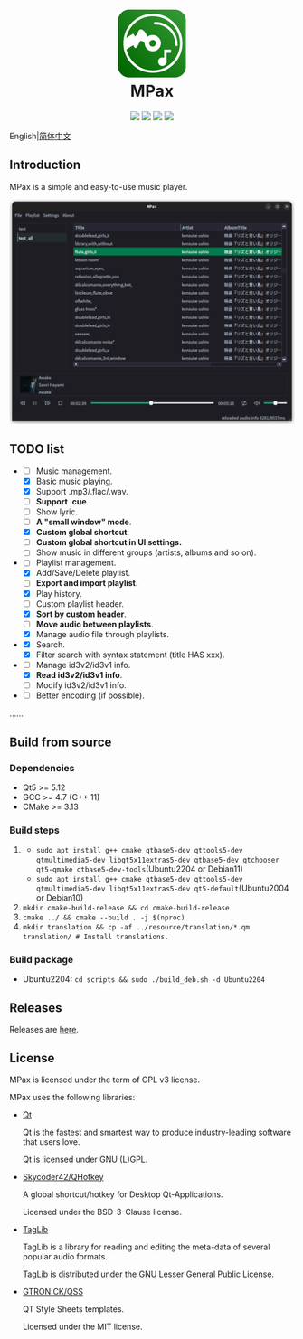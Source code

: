 <div align="center">
    <p>
    <h1>
        <img src="./docs/images/MPax@4x.png"/>
        <br/>
        MPax
    </h1>
    </p>
    <p>
        <a href="https://github.com/realth000/MPax/actions">
            <img src="https://img.shields.io/github/workflow/status/realth000/MPax/CMake?label=Linux"/></a>
        <a href="https://github.com/realth000/MPax/releases">
            <img src="https://img.shields.io/github/release/realth000/MPax"/></a>
        <img src="https://img.shields.io/badge/Qt-5.12+-blue"/>
        <a href="https://github.com/realth000/MPax/blob/master/LICENSE">
            <img src="https://img.shields.io/github/license/realth000/MPax"/></a>
    </p>
</div>


English|[简体中文](./docs/README_zh_CN.md)

## Introduction

MPax is a simple and easy-to-use music player.

![UI](./docs/images/ui_02.png)

## TODO list

* * [ ] Music management.
  * [x] Basic music playing.
  * [x] Support .mp3/.flac/.wav.
  * [ ] **Support .cue**.
  * [ ] Show lyric.
  * [ ] **A "small window" mode**.
  * [x] **Custom global shortcut**.
  * [ ] **Custom global shortcut in UI settings.**
  * [ ] Show music in different groups (artists, albums and so on).
* - [ ] Playlist management.
  - [x] Add/Save/Delete playlist.
  - [ ] **Export and import playlist.**
  - [x] Play history.
  - [ ] Custom playlist header.
  - [x] **Sort by custom header**.
  - [ ] **Move audio between playlists**.
  - [x] Manage audio file through playlists.
* - [x] Search.
  - [x] Filter search with syntax statement (title HAS xxx).
* - [ ] Manage id3v2/id3v1 info.
  - [x] **Read id3v2/id3v1 info**.
  - [ ] Modify id3v2/id3v1 info.
* - [ ] Better encoding (if possible).

......

## Build from source

### Dependencies

* Qt5 >= 5.12
* GCC >= 4.7 (C++ 11)
* CMake >= 3.13

### Build steps

1. * ``sudo apt install g++ cmake qtbase5-dev qttools5-dev qtmultimedia5-dev libqt5x11extras5-dev qtbase5-dev qtchooser qt5-qmake qtbase5-dev-tools``(Ubuntu2204 or Debian11)
   * ``sudo apt install g++ cmake qtbase5-dev qttools5-dev qtmultimedia5-dev libqt5x11extras5-dev qt5-default``(Ubuntu2004 or Debian10)
3. ``mkdir cmake-build-release && cd cmake-build-release``
4. ``cmake ../ && cmake --build . -j $(nproc)``
5. ``mkdir translation && cp -af ../resource/translation/*.qm translation/ # Install translations.``

### Build package
* Ubuntu2204: ``cd scripts && sudo ./build_deb.sh -d Ubuntu2204``

## Releases

Releases are [here](https://github.com/realth000/MPax/releases).

## License

MPax is licensed under the term of GPL v3 license.

MPax uses the following libraries:

* [Qt](https://www.qt.io)

  Qt is the fastest and smartest way to produce industry-leading software that users love.

  Qt is licensed under GNU (L)GPL.

* [Skycoder42/QHotkey](https://github.com/Skycoder42/QHotkey)

  A global shortcut/hotkey for Desktop Qt-Applications.

  Licensed under the BSD-3-Clause license.

* [TagLib](https://taglib.org/)

  TagLib is a library for reading and editing the meta-data of several popular audio formats.

  TagLib is distributed under the GNU Lesser General Public License.

* [GTRONICK/QSS](https://github.com/GTRONICK/QSS)

  QT Style Sheets templates.

  Licensed under the MIT license.
